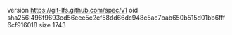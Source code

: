 version https://git-lfs.github.com/spec/v1
oid sha256:496f9693ed56eee5c2ef58dd66dc948c5ac7bab650b515d01bb6fff6cf916018
size 1743
